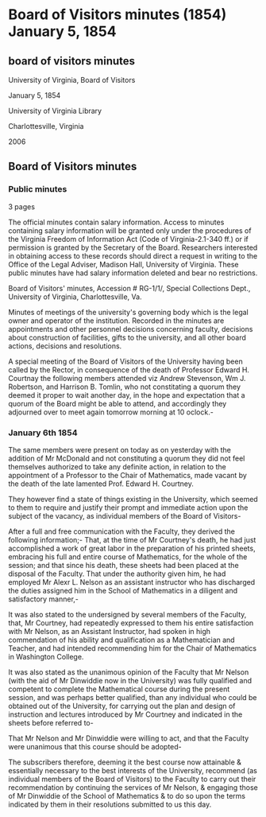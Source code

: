 <!-- llmformatted -->
# Board of Visitors minutes (1854) January 5, 1854

## board of visitors minutes

University of Virginia, Board of Visitors

January 5, 1854

University of Virginia Library

Charlottesville, Virginia

2006

## Board of Visitors minutes

### Public minutes

3 pages

The official minutes contain salary information. Access to minutes containing salary information will be granted only under the procedures of the Virginia Freedom of Information Act (Code of Virginia-2.1-340 ff.) or if permission is granted by the Secretary of the Board. Researchers interested in obtaining access to these records should direct a request in writing to the Office of the Legal Adviser, Madison Hall, University of Virginia. These public minutes have had salary information deleted and bear no restrictions.

Board of Visitors' minutes, Accession # RG-1/1/, Special Collections Dept., University of Virginia, Charlottesville, Va.

Minutes of meetings of the university's governing body which is the legal owner and operator of the institution. Recorded in the minutes are appointments and other personnel decisions concerning faculty, decisions about construction of facilities, gifts to the university, and all other board actions, decisions and resolutions.

A special meeting of the Board of Visitors of the University having been called by the Rector, in consequence of the death of Professor Edward H. Courtnay the following members attended viz Andrew Stevenson, Wm J. Robertson, and Harrison B. Tomlin, who not constitating a quorum they deemed it proper to wait another day, in the hope and expectation that a quorum of the Board might be able to attend, and accordingly they adjourned over to meet again tomorrow morning at 10 oclock.-

### January 6th 1854

The same members were present on today as on yesterday with the addition of Mr McDonald and not constituting a quorum they did not feel themselves authorized to take any definite action, in relation to the appointment of a Professor to the Chair of Mathematics, made vacant by the death of the late lamented Prof. Edward H. Courtney.

They however find a state of things existing in the University, which seemed to them to require and justify their prompt and immediate action upon the subject of the vacancy, as individual members of the Board of Visitors-

After a full and free communication with the Faculty, they derived the following information;- That, at the time of Mr Courtney's death, he had just accomplished a work of great labor in the preparation of his printed sheets, embracing his full and entire course of Mathematics, for the whole of the session; and that since his death, these sheets had been placed at the disposal of the Faculty. That under the authority given him, he had employed Mr Alexr L. Nelson as an assistant instructor who has discharged the duties assigned him in the School of Mathematics in a diligent and satisfactory manner,-

It was also stated to the undersigned by several members of the Faculty, that, Mr Courtney, had repeatedly expressed to them his entire satisfaction with Mr Nelson, as an Assistant Instructor, had spoken in high commendation of his ability and qualification as a Mathematician and Teacher, and had intended recommending him for the Chair of Mathematics in Washington College.

It was also stated as the unanimous opinion of the Faculty that Mr Nelson (with the aid of Mr Dinwiddie now in the University) was fully qualified and competent to complete the Mathematical course during the present session, and was perhaps better qualified, than any individual who could be obtained out of the University, for carrying out the plan and design of instruction and lectures introduced by Mr Courtney and indicated in the sheets before referred to-

That Mr Nelson and Mr Dinwiddie were willing to act, and that the Faculty were unanimous that this course should be adopted-

The subscribers therefore, deeming it the best course now attainable & essentially necessary to the best interests of the University, recommend (as individual members of the Board of Visitors) to the Faculty to carry out their recommendation by continuing the services of Mr Nelson, & engaging those of Mr Dinwiddie of the School of Mathematics & to do so upon the terms indicated by them in their resolutions submitted to us this day.
